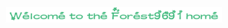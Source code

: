 
<!-- ### Welcome to the Forest9691 home 👋 -->
<!-- ![image_2023-11-21-20-49-18](https://img.zcool.cn/community/0114f55c0be418a80120925234d1af.jpg@2o.jpg) -->
<!-- ![Welcome to the Forest9691 home](images/image_2023-12-01-17-39-05.png) -->
<!-- ![image_2023-12-01-17-41-14](images/image_2023-12-01-17-41-14.png) -->
<!-- ![image_2023-12-01-17-43-33](images/image_2023-12-01-17-43-33.png) -->

![image_2023-12-01-17-47-26](images/image_2023-12-01-17-47-26.png)

<!--
![森林](images/image_2023-12-01-17-34-35.png)

![长风破浪会有时, 直挂云帆济沧海.](images/image_2023-12-01-17-34-50.png)
-->


<!--
**forest9691/forest9691** is a ✨ _special_ ✨ repository because its `README.md` (this file) appears on your GitHub profile.

Here are some ideas to get you started:

- 🔭 I’m currently working on ...
- 🌱 I’m currently learning ...
- 👯 I’m looking to collaborate on ...
- 🤔 I’m looking for help with ...
- 💬 Ask me about ...
- 📫 How to reach me: ...
- 😄 Pronouns: ...
- ⚡ Fun fact: ...
-->

<!--

Forest9691是一名软件设计师(已上岸)，目前从事餐饮行业SAAS软件WEB方面的开发工作，带领过3-5人的团队。最早从事后端Java方面的开发，后来转型为WEB方面的开发。WEB方面目前使用的技术栈主要有React、Redux、Router、TS，使用AntD的UI组件。

从事基于Ubuntu平台上的WEB开发工作，日常使用的技术包含但不限于HTML、LESS、JS、React、Redux、Router、TS、GIT等。　　

熟悉常用设计模式、计算机网络、数据结构与算法、数据库、程序设计等

开发工具VSCODE、VIM等
@since 2015
-->

